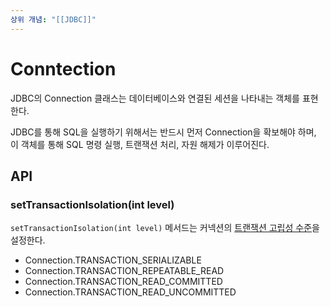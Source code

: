 ```yaml
---
상위 개념: "[[JDBC]]"
---
```

# Conntection
JDBC의 Connection 클래스는 데이터베이스와 연결된 세션을 나타내는 객체를 표현한다.

JDBC를 통해 SQL을 실행하기 위해서는 반드시 먼저 Connection을 확보해야 하며, 이 객체를 통해 SQL 명령 실행, 트랜잭션 처리, 자원 해제가 이루어진다.

## API

### setTransactionIsolation(int level)
`setTransactionIsolation(int level)` 메서드는 커넥션의 [트랜잭션 고립성 수준](../../../Database/Transaction/Concurrency%20Control/Isolation%20Level.md)을 설정한다.

* Connection.TRANSACTION_SERIALIZABLE
* Connection.TRANSACTION_REPEATABLE_READ
* Connection.TRANSACTION_READ_COMMITTED
* Connection.TRANSACTION_READ_UNCOMMITTED